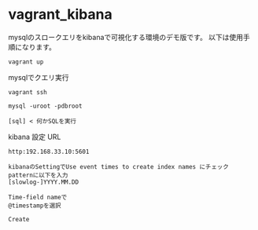 # vagrant_kibana
mysqlのスロークエリをkibanaで可視化する環境のデモ版です。
以下は使用手順になります。

```
vagrant up
```

mysqlでクエリ実行
```
vagrant ssh
```
```
mysql -uroot -pdbroot
```
```
[sql] < 何かSQLを実行
```
kibana 設定
URL
```
http:192.168.33.10:5601
```
```
kibanaのSettingでUse event times to create index names にチェック
patternに以下を入力
[slowlog-]YYYY.MM.DD

Time-field nameで
@timestampを選択

Create
```
